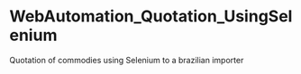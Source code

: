 # WebAutomation_Quotation_UsingSelenium
 Quotation of commodies using Selenium to a brazilian importer
